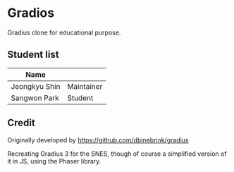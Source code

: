 # Gradios

Gradius clone for educational purpose.

## Student list

| Name         |            |
|--------------|------------|
| Jeongkyu Shin| Maintainer |
 Sangwon Park| Student ||

## Credit

Originally developed by https://github.com/dbinebrink/gradius

Recreating Gradius 3 for the SNES, though of course a simplified version of it in JS, using the Phaser library.

